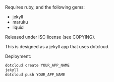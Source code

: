 Requires ruby, and the following gems:

* jekyll
* maruku
* liquid

Released under ISC license (see COPYING).

This is designed as a jekyll app that uses dotcloud.

Deployment:

```bash
dotcloud create YOUR_APP_NAME
jekyll
dotcloud push YOUR_APP_NAME
```
